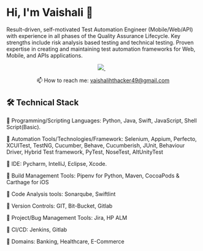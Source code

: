 # Hi, I'm Vaishali 👋
Result-driven, self-motivated Test Automation Engineer (Mobile/Web/API) with experience in all phases of the Quality Assurance Lifecycle. Key strengths include risk analysis based testing and technical testing. Proven expertise in creating and maintaining test automation frameworks for Web, Mobile, and APIs applications.

<p align='center'>
  <a href="https://www.linkedin.com/in/vaishali-thakkar-3234b0101/" target="_blank">
    <img src="https://img.shields.io/badge/linkedin-%230077B5.svg?&style=for-the-badge&logo=linkedin&logoColor=white" />
  </a>&nbsp;&nbsp;
 <p align='center'>
  📫  How to reach me: <a href='mailto:vaishalihthacker49@gmail.com'>vaishalihthacker49@gmail.com</a>
</p>

## 🛠 Technical Stack
 Programming/Scripting Languages:
Python, Java, Swift, JavaScript, Shell Script(Basic).

 Automation Tools/Technologies/Framework:
Selenium, Appium, Perfecto, XCUITest, TestNG, Cucumber, Behave, Cucumberish, JUnit, Behaviour Driver, Hybrid Test framework, PyTest, NoseTest, AltUnityTest

 IDE:
Pycharm, IntelliJ, Eclipse, Xcode.

 Build Management Tools:
Pipenv for Python, Maven, CocoaPods & Carthage for iOS

 Code Analysis tools:
Sonarqube, Swiftlint

 Version Controls:
GIT, Bit-Bucket, Gitlab

 Project/Bug Management Tools:
Jira, HP ALM

 CI/CD:
Jenkins, Gitlab

 Domains:
Banking, Healthcare, E-Commerce
<!--
**ivaishali/ivaishali** is a ✨ _special_ ✨ repository because its `README.md` (this file) appears on your GitHub profile.

Here are some ideas to get you started:

- 🔭 I’m currently working on ...
- 🌱 I’m currently learning ...
- 👯 I’m looking to collaborate on ...
- 🤔 I’m looking for help with ...
- 💬 Ask me about ...
- 📫 How to reach me: ...
- 😄 Pronouns: ...
- ⚡ Fun fact: ...
-->

